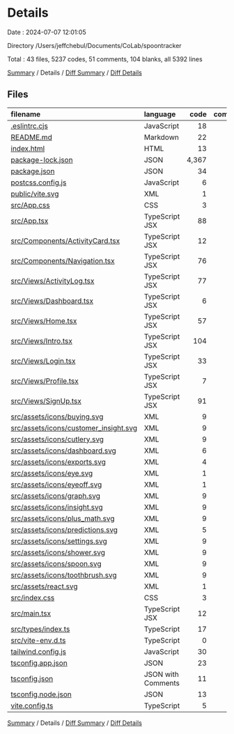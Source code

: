 # Details

Date : 2024-07-07 12:01:05

Directory /Users/jeffchebul/Documents/CoLab/spoontracker

Total : 43 files,  5237 codes, 51 comments, 104 blanks, all 5392 lines

[Summary](results.md) / Details / [Diff Summary](diff.md) / [Diff Details](diff-details.md)

## Files
| filename | language | code | comment | blank | total |
| :--- | :--- | ---: | ---: | ---: | ---: |
| [.eslintrc.cjs](/.eslintrc.cjs) | JavaScript | 18 | 0 | 1 | 19 |
| [README.md](/README.md) | Markdown | 22 | 0 | 9 | 31 |
| [index.html](/index.html) | HTML | 13 | 0 | 1 | 14 |
| [package-lock.json](/package-lock.json) | JSON | 4,367 | 0 | 1 | 4,368 |
| [package.json](/package.json) | JSON | 34 | 0 | 1 | 35 |
| [postcss.config.js](/postcss.config.js) | JavaScript | 6 | 0 | 1 | 7 |
| [public/vite.svg](/public/vite.svg) | XML | 1 | 0 | 0 | 1 |
| [src/App.css](/src/App.css) | CSS | 3 | 0 | 0 | 3 |
| [src/App.tsx](/src/App.tsx) | TypeScript JSX | 88 | 36 | 16 | 140 |
| [src/Components/ActivityCard.tsx](/src/Components/ActivityCard.tsx) | TypeScript JSX | 12 | 0 | 4 | 16 |
| [src/Components/Navigation.tsx](/src/Components/Navigation.tsx) | TypeScript JSX | 76 | 3 | 7 | 86 |
| [src/Views/ActivityLog.tsx](/src/Views/ActivityLog.tsx) | TypeScript JSX | 77 | 4 | 3 | 84 |
| [src/Views/Dashboard.tsx](/src/Views/Dashboard.tsx) | TypeScript JSX | 6 | 0 | 3 | 9 |
| [src/Views/Home.tsx](/src/Views/Home.tsx) | TypeScript JSX | 57 | 0 | 4 | 61 |
| [src/Views/Intro.tsx](/src/Views/Intro.tsx) | TypeScript JSX | 104 | 0 | 9 | 113 |
| [src/Views/Login.tsx](/src/Views/Login.tsx) | TypeScript JSX | 33 | 0 | 5 | 38 |
| [src/Views/Profile.tsx](/src/Views/Profile.tsx) | TypeScript JSX | 7 | 0 | 3 | 10 |
| [src/Views/SignUp.tsx](/src/Views/SignUp.tsx) | TypeScript JSX | 91 | 3 | 10 | 104 |
| [src/assets/icons/buying.svg](/src/assets/icons/buying.svg) | XML | 9 | 0 | 1 | 10 |
| [src/assets/icons/customer_insight.svg](/src/assets/icons/customer_insight.svg) | XML | 9 | 0 | 1 | 10 |
| [src/assets/icons/cutlery.svg](/src/assets/icons/cutlery.svg) | XML | 9 | 0 | 1 | 10 |
| [src/assets/icons/dashboard.svg](/src/assets/icons/dashboard.svg) | XML | 6 | 0 | 1 | 7 |
| [src/assets/icons/exports.svg](/src/assets/icons/exports.svg) | XML | 4 | 0 | 1 | 5 |
| [src/assets/icons/eye.svg](/src/assets/icons/eye.svg) | XML | 1 | 0 | 0 | 1 |
| [src/assets/icons/eyeoff.svg](/src/assets/icons/eyeoff.svg) | XML | 1 | 0 | 0 | 1 |
| [src/assets/icons/graph.svg](/src/assets/icons/graph.svg) | XML | 9 | 0 | 1 | 10 |
| [src/assets/icons/insight.svg](/src/assets/icons/insight.svg) | XML | 9 | 0 | 1 | 10 |
| [src/assets/icons/plus_math.svg](/src/assets/icons/plus_math.svg) | XML | 9 | 0 | 1 | 10 |
| [src/assets/icons/predictions.svg](/src/assets/icons/predictions.svg) | XML | 5 | 0 | 1 | 6 |
| [src/assets/icons/settings.svg](/src/assets/icons/settings.svg) | XML | 9 | 0 | 1 | 10 |
| [src/assets/icons/shower.svg](/src/assets/icons/shower.svg) | XML | 9 | 0 | 1 | 10 |
| [src/assets/icons/spoon.svg](/src/assets/icons/spoon.svg) | XML | 9 | 0 | 1 | 10 |
| [src/assets/icons/toothbrush.svg](/src/assets/icons/toothbrush.svg) | XML | 9 | 0 | 1 | 10 |
| [src/assets/react.svg](/src/assets/react.svg) | XML | 1 | 0 | 0 | 1 |
| [src/index.css](/src/index.css) | CSS | 3 | 0 | 0 | 3 |
| [src/main.tsx](/src/main.tsx) | TypeScript JSX | 12 | 0 | 2 | 14 |
| [src/types/index.ts](/src/types/index.ts) | TypeScript | 17 | 0 | 1 | 18 |
| [src/vite-env.d.ts](/src/vite-env.d.ts) | TypeScript | 0 | 1 | 1 | 2 |
| [tailwind.config.js](/tailwind.config.js) | JavaScript | 30 | 1 | 2 | 33 |
| [tsconfig.app.json](/tsconfig.app.json) | JSON | 23 | 2 | 3 | 28 |
| [tsconfig.json](/tsconfig.json) | JSON with Comments | 11 | 0 | 1 | 12 |
| [tsconfig.node.json](/tsconfig.node.json) | JSON | 13 | 0 | 1 | 14 |
| [vite.config.ts](/vite.config.ts) | TypeScript | 5 | 1 | 2 | 8 |

[Summary](results.md) / Details / [Diff Summary](diff.md) / [Diff Details](diff-details.md)